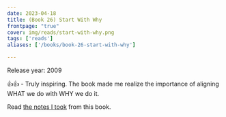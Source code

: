 ```yaml
---
date: 2023-04-18
title: (Book 26) Start With Why
frontpage: "true"
cover: img/reads/start-with-why.png
tags: ['reads']
aliases: ['/books/book-26-start-with-why']

---
```


Release year: 2009

👍👍 - Truly inspiring. The book made me realize the importance of aligning WHAT we do with WHY we do it.

Read [the notes I took](https://drive.google.com/file/d/1fc9cai66GG-ManvsnNVpRa57EnG6dcO3/view?usp=drive_link) from this book.
